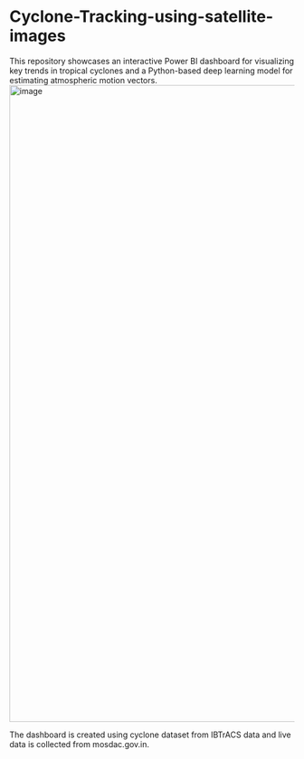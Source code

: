 # Cyclone-Tracking-using-satellite-images
This repository showcases an interactive Power BI dashboard for visualizing key trends in tropical cyclones and a Python-based deep learning model for estimating atmospheric motion vectors.
<img width="2000" height="1125" alt="image" src="https://github.com/user-attachments/assets/7d01f726-96b3-490d-9e47-c6d3f1ef4d64" />

The dashboard is created using cyclone dataset from IBTrACS data and live data is collected from mosdac.gov.in.
